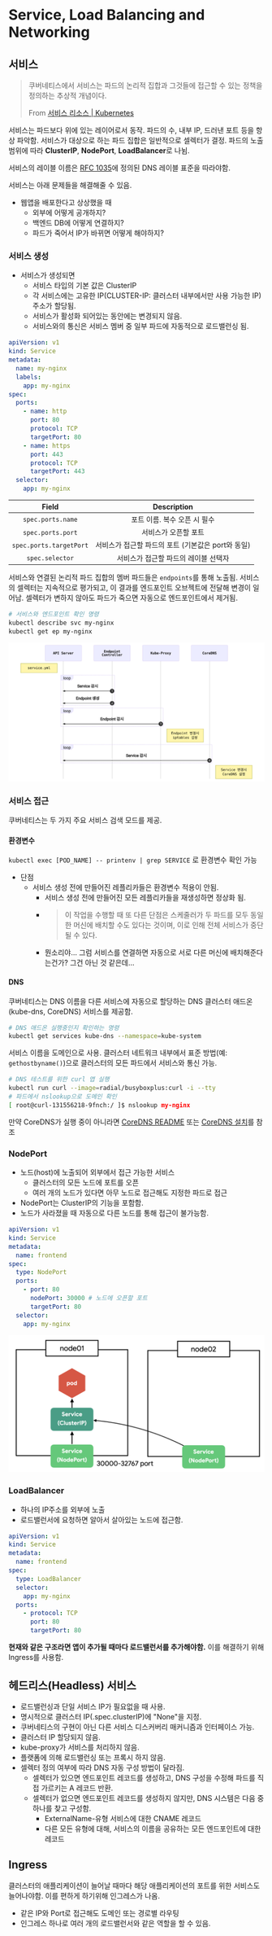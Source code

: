 # Service, Load Balancing and Networking

## 서비스

> 쿠버네티스에서 서비스는 파드의 논리적 집합과 그것들에 접근할 수 있는 정책을 정의하는 추상적 개념이다.
>
> From [서비스 리소스 | Kubernetes](https://kubernetes.io/ko/docs/concepts/services-networking/service/#service-resource)

서비스는 파드보다 위에 있는 레이어로서 동작. 파드의 수, 내부 IP, 드러낸 포트 등을 항상 파악함. 서비스가 대상으로 하는 파드 집합은 일반적으로 셀렉터가 결정. 파드의 노출 범위에 따라 **ClusterIP**, **NodePort**, **LoadBalancer**로 나뉨.

서비스의 레이블 이름은 [RFC 1035](https://kubernetes.io/ko/docs/concepts/overview/working-with-objects/names/#rfc-1035-label-names)에 정의된 DNS 레이블 표준을 따라야함.

서비스는 아래 문제들을 해결해줄 수 있음.

- 웹앱을 배포한다고 상상했을 때
  - 외부에 어떻게 공개하지?
  - 백엔드 DB에 어떻게 연결하지?
  - 파드가 죽어서 IP가 바뀌면 어떻게 해야하지?

### 서비스 생성

- 서비스가 생성되면
  - 서비스 타입의 기본 값은 ClusterIP
  - 각 서비스에는 고유한 IP(CLUSTER-IP: 클러스터 내부에서만 사용 가능한 IP) 주소가 할당됨.
  - 서비스가 활성화 되어있는 동안에는 변경되지 않음.
  - 서비스와의 통신은 서비스 멤버 중 일부 파드에 자동적으로 로드밸런싱 됨.

```yaml
apiVersion: v1
kind: Service
metadata:
  name: my-nginx
  labels:
    app: my-nginx
spec:
  ports:
    - name: http
      port: 80
      protocol: TCP
      targetPort: 80
    - name: https
      port: 443
      protocol: TCP
      targetPort: 443
  selector:
    app: my-nginx
```

|          Field          |                    Description                     |
| :---------------------: | :------------------------------------------------: |
|    `spec.ports.name`    |            포트 이름. 복수 오픈 시 필수            |
|    `spec.ports.port`    |                서비스가 오픈할 포트                |
| `spec.ports.targetPort` | 서비스가 접근할 파드의 포트 (기본값은 port와 동일) |
|     `spec.selector`     |        서비스가 접근할 파드의 레이블 선택자        |

서비스와 연결된 논리적 파드 집합의 멤버 파드들은 `endpoints`를 통해 노출됨. 서비스의 셀렉터는 지속적으로 평가되고, 이 결과를 엔드포인트 오브젝트에 전달해 변경이 일어남. 셀렉터가 변하지 않아도 파드가 죽으면 자동으로 엔드포인트에서 제거됨.

```sh
# 서비스와 엔드포인트 확인 명령
kubectl describe svc my-nginx
kubectl get ep my-nginx
```

![Service creation flow](/images/kubernetes_service_creation_flow.svg)

### 서비스 접근

쿠버네티스는 두 가지 주요 서비스 검색 모드를 제공.

#### 환경변수

`kubectl exec [POD_NAME] -- printenv | grep SERVICE` 로 환경변수 확인 가능

- 단점
  - 서비스 생성 전에 만들어진 레플리카들은 환경변수 적용이 안됨.
    - 서비스 생성 전에 만들어진 모든 레플리카들을 재생성하면 정상화 됨.
    - > 이 작업을 수행할 때 또 다른 단점은 스케줄러가 두 파드를 모두 동일한 머신에 배치할 수도 있다는 것이며, 이로 인해 전체 서비스가 중단될 수 있다.
    - 뭔소리야... 그럼 서비스를 연결하면 자동으로 서로 다른 머신에 배치해준다는건가? 그건 아닌 것 같은데...

#### DNS

쿠버네티스는 DNS 이름을 다른 서비스에 자동으로 할당하는 DNS 클러스터 애드온(kube-dns, CoreDNS) 서비스를 제공함.

```sh
# DNS 애드온 실행중인지 확인하는 명령
kubectl get services kube-dns --namespace=kube-system
```

서비스 이름을 도메인으로 사용. 클러스터 네트워크 내부에서 표준 방법(예: `gethostbyname()`)으로 클러스터의 모든 파드에서 서비스와 통신 가능.

```sh
# DNS 테스트를 위한 curl 앱 실행
kubectl run curl --image=radial/busyboxplus:curl -i --tty
# 파드에서 nslookup으로 도메인 확인
[ root@curl-131556218-9fnch:/ ]$ nslookup my-nginx
```

만약 CoreDNS가 실행 중이 아니라면 [CoreDNS README](https://github.com/coredns/deployment/tree/master/kubernetes) 또는 [CoreDNS 설치](https://kubernetes.io/ko/docs/tasks/administer-cluster/coredns/#coredns-%EC%84%A4%EC%B9%98)를 참조

### NodePort

- 노드(host)에 노출되어 외부에서 접근 가능한 서비스
  - 클러스터의 모든 노드에 포트를 오픈
  - 여러 개의 노드가 있다면 아무 노드로 접근해도 지정한 파드로 접근
- NodePort는 ClusterIP의 기능을 포함함.
- 노드가 사라졌을 때 자동으로 다른 노드를 통해 접근이 불가능함.

```yaml
apiVersion: v1
kind: Service
metadata:
  name: frontend
spec:
  type: NodePort
  ports:
    - port: 80
      nodePort: 30000 # 노드에 오픈할 포트
      targetPort: 80
  selector:
    app: my-nginx
```

![Multi-NodePort](/images/kubernetes_nodeport-multi.png)

### LoadBalancer

- 하나의 IP주소를 외부에 노출
- 로드밸런서에 요청하면 알아서 살아있는 노드에 접근함.

```yaml
apiVersion: v1
kind: Service
metadata:
  name: frontend
spec:
  type: LoadBalancer
  selector:
    app: my-nginx
  ports:
    - protocol: TCP
      port: 80
      targetPort: 80
```

**현재와 같은 구조라면 앱이 추가될 때마다 로드밸런서를 추가해야함.** 이를 해결하기 위해 Ingress를 사용함.

## 헤드리스(Headless) 서비스

- 로드밸런싱과 단일 서비스 IP가 필요없을 때 사용.
- 명시적으로 클러스터 IP(.spec.clusterIP)에 "None"을 지정.
- 쿠버네티스의 구현이 아닌 다른 서비스 디스커버리 매커니즘과 인터페이스 가능.
- 클러스터 IP 할당되지 않음.
- kube-proxy가 서비스를 처리하지 않음.
- 플랫폼에 의해 로드밸런싱 또는 프록시 하지 않음.
- 셀렉터 정의 여부에 따라 DNS 자동 구성 방법이 달라짐.
  - 셀렉터가 있으면 엔드포인트 레코드를 생성하고, DNS 구성을 수정해 파드를 직접 가르키는 A 레코드 반환.
  - 셀렉터가 없으면 엔드포인트 레코드를 생성하지 않지만, DNS 시스템은 다음 중 하나를 찾고 구성함.
    - ExternalName-유형 서비스에 대한 CNAME 레코드
    - 다른 모든 유형에 대해, 서비스의 이름을 공유하는 모든 엔드포인트에 대한 레코드

## Ingress

클러스터의 애플리케이션이 늘어날 때마다 해당 애플리케이션의 포트를 위한 서비스도 늘어나야함. 이를 편하게 하기위해 인그레스가 나옴.

- 같은 IP와 Port로 접근해도 도메인 또는 경로별 라우팅
- 인그레스 하나로 여러 개의 로드밸런서와 같은 역할을 할 수 있음.
